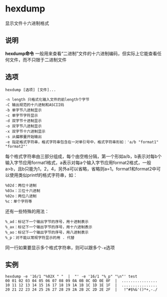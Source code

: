 hexdump
===

显示文件十六进制格式

## 说明

**hexdump命令** 一般用来查看“二进制”文件的十六进制编码，但实际上它能查看任何文件，而不只限于二进制文件

## 选项

```
hexdump [选项] [文件]...
```

  

```
-n length 只格式化输入文件的前length个字节
-C 输出规范的十六进制和ASCII码
-b 单字节八进制显示
-c 单字节字符显示
-d 双字节十进制显示
-o 双字节八进制显示
-x 双字节十六进制显示
-s 从偏移量开始输出
-e 指定格式字符串，格式字符串包含在一对单引号中，格式字符串形如：'a/b "format1" "format2"'
```

每个格式字符串由三部分组成，每个由空格分隔，第一个形如a/b，b表示对每b个输入字节应用format1格式，a表示对每a个输入字节应用format2格式，一般a>b，且b只能为1，2，4，另外a可以省略，省略则a=1。format1和format2中可以使用类似printf的格式字符串，如：

```
%02d：两位十进制
%03x：三位十六进制
%02o：两位八进制
%c：单个字符等
```

还有一些特殊的用法：

```
%_ad：标记下一个输出字节的序号，用十进制表示
%_ax：标记下一个输出字节的序号，用十六进制表示
%_ao：标记下一个输出字节的序号，用八进制表示
%_p：对不能以常规字符显示的用 . 代替
```

同一行如果要显示多个格式字符串，则可以跟多个`-e`选项

## 实例

```
hexdump -e '16/1 "%02X " "  |  "' -e '16/1 "%_p" "\n"' test
00 01 02 03 04 05 06 07 08 09 0A 0B 0C 0D 0E 0F  |  ................  
10 11 12 13 14 15 16 17 18 19 1A 1B 1C 1D 1E 1F  |  ................  
20 21 22 23 24 25 26 27 28 29 2A 2B 2C 2D 2E 2F  |   !"#$%&'()*+,-./ 
```


